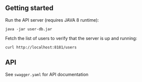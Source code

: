 ## Getting started

Run the API server (requires JAVA 8 runtime):

```
java -jar user-db.jar
```

Fetch the list of users to verify that the server is up and running:

```
curl http://localhost:8181/users
```

## API
See `swagger.yaml` for API documentation